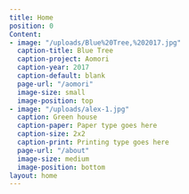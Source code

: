 ```yaml
---
title: Home
position: 0
Content:
- image: "/uploads/Blue%20Tree,%202017.jpg"
  caption-title: Blue Tree
  caption-project: Aomori
  caption-year: 2017
  caption-default: blank
  page-url: "/aomori"
  image-size: small
  image-position: top
- image: "/uploads/alex-1.jpg"
  caption: Green house
  caption-paper: Paper type goes here
  caption-size: 2x2
  caption-print: Printing type goes here
  page-url: "/about"
  image-size: medium
  image-position: bottom
layout: home
---
```


